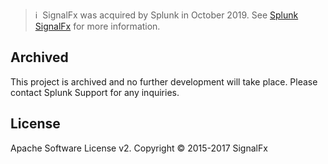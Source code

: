 >ℹ️&nbsp;&nbsp;SignalFx was acquired by Splunk in October 2019. See [Splunk SignalFx](https://www.splunk.com/en_us/investor-relations/acquisitions/signalfx.html) for more information.

## Archived
This project is archived and no further development will take place. Please contact Splunk Support for any inquiries.

## License

Apache Software License v2. Copyright © 2015-2017 SignalFx
